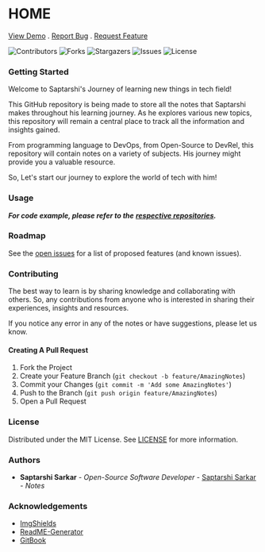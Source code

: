 # HOME

[View Demo](https://github.com/SaptarshiSarkar12/notes) . [Report Bug](https://github.com/SaptarshiSarkar12/notes/issues) . [Request Feature](https://github.com/SaptarshiSarkar12/notes/issues)

![Contributors](https://img.shields.io/github/contributors/SaptarshiSarkar12/notes?color=dark-green) ![Forks](https://img.shields.io/github/forks/SaptarshiSarkar12/notes?style=social) ![Stargazers](https://img.shields.io/github/stars/SaptarshiSarkar12/notes?style=social) ![Issues](https://img.shields.io/github/issues/SaptarshiSarkar12/notes) ![License](https://img.shields.io/github/license/SaptarshiSarkar12/notes)

### Getting Started

Welcome to Saptarshi's Journey of learning new things in tech field!

This GitHub repository is being made to store all the notes that Saptarshi makes throughout his learning journey. As he explores various new topics, this repository will remain a central place to track all the information and insights gained.

From programming language to DevOps, from Open-Source to DevRel, this repository will contain notes on a variety of subjects. His journey might provide you a valuable resource.

So, Let's start our journey to explore the world of tech with him!

### Usage

_**For code example, please refer to the**_ [_**respective repositories**_](https://github.com/SaptarshiSarkar12?tab=repositories)_**.**_

### Roadmap

See the [open issues](https://github.com/SaptarshiSarkar12/notes/issues) for a list of proposed features (and known issues).

### Contributing

The best way to learn is by sharing knowledge and collaborating with others. So, any contributions from anyone who is interested in sharing their experiences, insights and resources.

If you notice any error in any of the notes or have suggestions, please let us know.

#### Creating A Pull Request

1. Fork the Project
2. Create your Feature Branch (`git checkout -b feature/AmazingNotes`)
3. Commit your Changes (`git commit -m 'Add some AmazingNotes'`)
4. Push to the Branch (`git push origin feature/AmazingNotes`)
5. Open a Pull Request

### License

Distributed under the MIT License. See [LICENSE](LICENSE.md) for more information.

### Authors

* **Saptarshi Sarkar** - _Open-Source Software Developer_ - [Saptarshi Sarkar](http://github.com/SaptarshiSarkar12/) - _Notes_

### Acknowledgements

* [ImgShields](https://shields.io/)
* [ReadME-Generator](https://github.com/ShaanCoding/ReadME-Generator)
* [GitBook](https://gitbook.com/)
